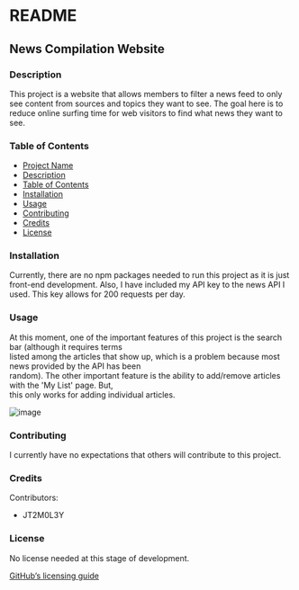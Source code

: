 # README

<a name="title"></a>
## News Compilation Website

<a name="desc"></a>
### Description

This project is a website that allows members to filter a news feed to only see content from sources and topics they want to see. 
The goal here is to reduce online surfing time for web visitors to find what news they want to see.

<a name="table"></a>
### Table of Contents
* [Project Name](#title)
* [Description](#desc)
* [Table of Contents](#table)
* [Installation](#install)
* [Usage](#use)
* [Contributing](#cont)
* [Credits](#cred)
* [License](#license)

<a name="install"></a>
### Installation

Currently, there are no npm packages needed to run this project as it is just front-end development. 
Also, I have included my API key to the news API I used. This key allows for 200 requests per day.

<a name="use"></a>
### Usage

At this moment, one of the important features of this project is the search bar (although it requires terms  
listed among the articles that show up, which is a problem because most news provided by the API has been  
random). The other important feature is the ability to add/remove articles with the 'My List' page. But,  
this only works for adding individual articles.

![image](https://user-images.githubusercontent.com/67881240/200466686-0f387052-8086-4605-bb57-09347a8b2500.png)

<a name="cont"></a>
### Contributing

I currently have no expectations that others will contribute to this project.

<a name="cred"></a>
### Credits

Contributors: 
- JT2M0L3Y

<a name="licence"></a>
### License

No license needed at this stage of development.

[GitHub’s licensing guide](https://choosealicense.com/)
